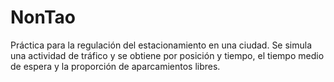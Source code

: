 # NonTao
Práctica para la regulación del estacionamiento en una ciudad. Se simula una actividad de tráfico y se obtiene por posición y tiempo, el tiempo medio de espera y la proporción de aparcamientos libres.
